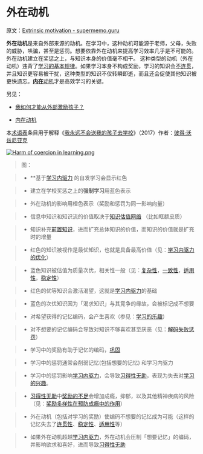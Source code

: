 # 外在动机

原文：[Extrinsic motivation - supermemo.guru](https://supermemo.guru/wiki/Extrinsic_motivation)

**外在动机**是来自外部来源的动机。在学习中，这种动机可能源于老师，父母，失败的威胁，哄骗，甚至是惩罚。想要依靠外在动机来提高学习效率几乎是不可能的。外在动机建立在奖惩之上，与知识本身的价值毫不相干。 这种类型的动机（外在动机）违背了[学习的基本规律](https://supermemo.guru/wiki/Fundamental_law_of_learning)。如果学习本身不构成奖励，学习的知识会[不连贯](https://supermemo.guru/wiki/Coherence)，并且知识更容易被干扰，这种类型的知识不仅转瞬即逝，而且还会促使其他知识被更快遗忘。[**内在**动机](https://supermemo.guru/wiki/Intrinsic_motivation)才是高效学习的关键。

另见：

-  [我如何才能从外部激励孩子？](https://supermemo.guru/wiki/How_can_I_motivate_a_child_extrinsically%3F)

- [内在动机](https://supermemo.guru/wiki/Intrinsic_motivation)

本[术语表](https://supermemo.guru/wiki/Glossary)条目用于解释《[我永远不会送我的孩子去学校](https://supermemo.guru/wiki/Problem_of_Schooling)》（2017）作者：[彼得·沃兹尼亚克](https://supermemo.guru/wiki/Piotr_Wozniak)

[![Harm of coercion in learning.png](https://supermemo.guru/images/thumb/c/cc/Harm_of_coercion_in_learning.png/900px-Harm_of_coercion_in_learning.png)](https://supermemo.guru/wiki/File:Harm_of_coercion_in_learning.png)

> 图：

>

> - **基于[学习内驱力](https://supermemo.guru/wiki/Learn_drive) 的自发学习会显示红色

> - 建立在学校奖惩之上的**强制学习**用蓝色表示

> - 外在动机的影响用橙色表示（奖励和惩罚为同一影响向量）

> - 信息中知识和知识流的价值取决于[知识估值网络](https://supermemo.guru/wiki/Knowledge_valuation_network) （比如眶额皮质）

> - 知识补充[前置知识](https://supermemo.guru/wiki/Prior_knowledge)，进而扩充总体知识的价值，而知识的价值就是扩充时的增量

> - 红色的知识被视作是最优知识，也就是具备最高价值（见：[学习内驱力的优化](https://supermemo.guru/wiki/Optimality_of_the_learn_drive)）

> - 蓝色知识被估值为质量次优，相关性一般（见：[复杂性](https://supermemo.guru/wiki/Complexity)，[一致性](https://supermemo.guru/wiki/Coherence)，[适用性](https://supermemo.guru/wiki/Applicability)，[稳定性](https://supermemo.guru/wiki/Stability)）

> - 红色的优等知识会激活渴望，这就是[学习内驱力](https://supermemo.guru/wiki/Learn_drive)的基础

> - 蓝色的次优知识因为「渴求知识」与其竞争的缘故，会被标记成不想要

> - 对希望获得的记忆编码，会产生喜欢（参见：[学习的乐趣](https://supermemo.guru/wiki/Pleasure_of_learning)）

> - 对不想要的记忆编码会导致对知识不够喜欢甚至厌恶（见：[解码失败惩罚](https://supermemo.guru/wiki/Decoding_failure_penalty)）

> - 学习中的奖励有助于记忆的编码，[巩固](https://supermemo.guru/wiki/Consolidation)

> - 学习中的惩罚通常会削弱记忆(包括想要的记忆) 和学习内驱力

> - 学习中的惩罚影响[学习内驱力](https://supermemo.guru/wiki/Learn_drive)，会导致[习得性无助](https://supermemo.guru/wiki/Learned_helplessness)，表现为失去对[学习的兴趣](https://supermemo.guru/wiki/Pleasure_of_learning)。

> - [习得性无助](https://supermemo.guru/wiki/Learned_helplessness)中[奖励的不足](https://supermemo.guru/wiki/Reward_deficit)会增加成瘾，抑郁，以及其他精神疾病的风险（见：[奖励多样性在预防成瘾中的作用](https://supermemo.guru/wiki/Reward_diversity_in_preventing_addictions)）

> - 外在动机（包括对学习的奖励）使编码不想要的记忆成为可能（这样的记忆失去了[连贯性](https://supermemo.guru/wiki/Coherence)、[稳定性](https://supermemo.guru/wiki/Stability)、[适用性](https://supermemo.guru/wiki/Applicability)等）

> - 如果外在动机超越[学习内驱力](https://supermemo.guru/wiki/Learn_drive)，外在动机会压制「想要记忆」的编码，并影响欲求和喜好，进而导致[习得性无助](https://supermemo.guru/wiki/Learned_helplessness)